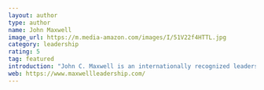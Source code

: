 ```yaml
---
layout: author
type: author
name: John Maxwell
image_url: https://m.media-amazon.com/images/I/51V22f4HTTL.jpg
category: leadership
rating: 5
tag: featured
introduction: "John C. Maxwell is an internationally recognized leadership expert, speaker, coach, and author who has sold over 19 million books. Dr. Maxwell is the founder of EQUIP and the John Maxwell Company, organizations that have trained more than 5 million leaders worldwide. Every year he speaks to Fortune 500 companies, international government leaders, and organizations as diverse as the United States Military Academy at West Point, the National Football League, and the United Nations. A New York Times, Wall Street Journal, and Business Week best-selling author, Maxwell has written three books which have each sold more than one million copies: The 21 Irrefutable Laws of Leadership, Developing the Leader Within You, and The 21 Indispensable Qualities of a Leader. You can find him at JohnMaxwell.com and follow him at Twitter.com/JohnCMaxwell."
web: https://www.maxwellleadership.com/
---
```

